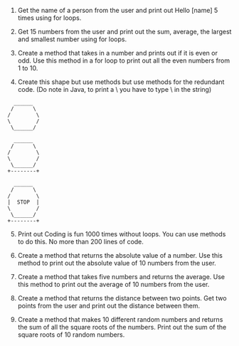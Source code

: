 1. Get the name of a person from the user and print out Hello [name] 5 times using for loops.

2. Get 15 numbers from the user and print out the sum, average, the largest and smallest number using for loops.
   
3. Create a method that takes in a number and prints out if it is even or odd. Use this method in a for loop to print out all the even numbers from 1 to 10.

4. Create this shape but use methods but use methods for the redundant code. (Do note in Java, to print a \ you have to type \\ in the string)

```
  ______
 /      \
/        \
\        /
 \______/

  ______
 /      \
/        \
\        /
 \______/
+--------+

  ______
 /      \
/        \
|  STOP  |
\        /
 \______/
+--------+
```

5. Print out Coding is fun 1000 times without loops. You can use methods to do this. No more than 200 lines of code.

6. Create a method that returns the absolute value of a number. Use this method to print out the absolute value of 10 numbers from the user.

7. Create a method that takes five numbers and returns the average. Use this method to print out the average of 10 numbers from the user.

8. Create a method that returns the distance between two points. Get two points from the user and print out the distance between them.

9. Create a method that makes 10 different random numbers and returns the sum of all the square roots of the numbers. Print out the sum of the square roots of 10 random numbers.